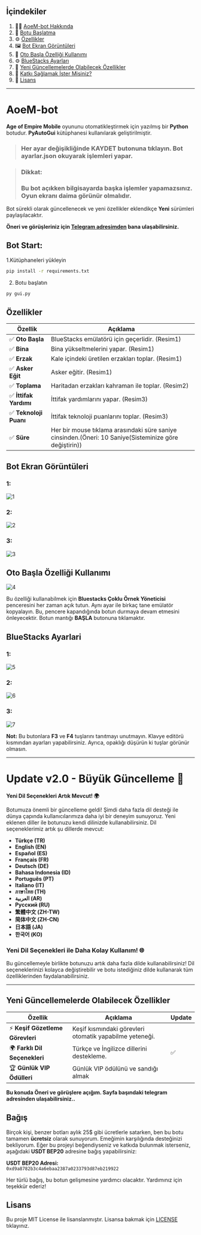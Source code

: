 ## İçindekiler

1. 🧑‍💻 [AoeM-bot Hakkında](#aoem-bot)
2. 🚀 [Botu Başlatma](#bot-start)
3. ⚙️ [Özellikler](#özellikler)
4. 🖼️ [Bot Ekran Görüntüleri](#bot-ekran-görüntüleri)
5. 🚀 [Oto Başla Özelliği Kullanımı](#oto-başla-özelliği-kullanımı)
6. ⚙️ [BlueStacks Ayarları](#bluestacks-ayarlari)
7. 🔮 [Yeni Güncellemelerde Olabilecek Özellikler](#yeni-güncellemelerde-olabilecek-özellikler)
8. 💖 [Katkı Sağlamak İster Misiniz?](#bağış)
9. 📜 [Lisans](#lisans)

---
# AoeM-bot

**Age of Empire Mobile** oyununu otomatikleştirmek için yazılmış bir **Python** botudur. **PyAutoGui** kütüphanesi kullanılarak geliştirilmiştir.

> ### Her ayar değişikliğinde **KAYDET** butonuna tıklayın. Bot **ayarlar.json** okuyarak işlemleri yapar.

> ### **Dikkat:**  
> ### Bu bot açıkken bilgisayarda başka işlemler yapamazsınız. Oyun ekranı daima görünür olmalıdır.

Bot sürekli olarak güncellenecek ve yeni özellikler eklendikçe **Yeni** sürümleri paylaşılacaktır.

**Öneri ve görüşleriniz için [Telegram adresimden](https://t.me/bigbullsup) bana ulaşabilirsiniz.**

## Bot Start:

1.Kütüphaneleri yükleyin

```bash
pip install -r requirements.txt
```
2. Botu başlatın
   
```bash
py gui.py
```


## Özellikler

| Özellik              | Açıklama                                                |
|----------------------|---------------------------------------------------------|
| ✅ **Oto Başla**        | BlueStacks emülatörü için geçerlidir. (Resim1)          |
| ✅ **Bina**             | Bina yükseltmelerini yapar. (Resim1)                    |
| ✅ **Erzak**            | Kale içindeki üretilen erzakları toplar. (Resim1)       |
| ✅ **Asker Eğit**       | Asker eğitir. (Resim1)                                  |
| ✅ **Toplama**          | Haritadan erzakları kahraman ile toplar. (Resim2)       |
| ✅ **İttifak Yardımı**  | İttifak yardımlarını yapar. (Resim3)                   |
| ✅ **Teknoloji Puanı**  | İttifak teknoloji puanlarını toplar. (Resim3)          |
| ✅ **Süre**  | Her bir mouse tıklama arasındaki süre saniye cinsinden.(Öneri: 10 Saniye(Sisteminize göre değiştirin))       |

## Bot Ekran Görüntüleri

### 1:
![1](https://github.com/F0Rextasy/AoeM-Bot/blob/main/screeenshot/1.PNG)

### 2:
![2](https://github.com/F0Rextasy/AoeM-Bot/blob/main/screeenshot/2.PNG)

### 3:
![3](https://github.com/F0Rextasy/AoeM-Bot/blob/main/screeenshot/3.PNG)

## Oto Başla Özelliği Kullanımı

![4](https://github.com/F0Rextasy/AoeM-Bot/blob/main/screeenshot/4.PNG)

Bu özelliği kullanabilmek için **Bluestacks Çoklu Örnek Yöneticisi** penceresini her zaman açık tutun. Aynı ayar ile birkaç tane emülatör kopyalayın. Bu, pencere kapandığında botun durmaya devam etmesini önleyecektir. Botun mantığı **BAŞLA** butonuna tıklamaktır.

## BlueStacks Ayarlari

### 1:
![5](https://github.com/F0Rextasy/AoeM-Bot/blob/main/screeenshot/5.PNG)

### 2:
![6](https://github.com/F0Rextasy/AoeM-Bot/blob/main/screeenshot/6.PNG)

### 3:
![7](https://github.com/F0Rextasy/AoeM-Bot/blob/main/screeenshot/7.PNG)

**Not:** Bu butonlara **F3** ve **F4** tuşlarını tanıtmayı unutmayın. Klavye editörü kısmından ayarları yapabilirsiniz. Ayrıca, opaklığı düşürün ki tuşlar görünür olmasın.

---
# Update v2.0 - Büyük Güncelleme 🚀

**Yeni Dil Seçenekleri Artık Mevcut! 🌍**

Botumuza önemli bir güncelleme geldi! Şimdi daha fazla dil desteği ile dünya çapında kullanıcılarımıza daha iyi bir deneyim sunuyoruz. Yeni eklenen diller ile botunuzu kendi dilinizde kullanabilirsiniz. Dil seçeneklerimiz artık şu dillerde mevcut:

- **Türkçe (TR)**
- **English (EN)**
- **Español (ES)**
- **Français (FR)**
- **Deutsch (DE)**
- **Bahasa Indonesia (ID)**
- **Português (PT)**
- **Italiano (IT)**
- **ภาษาไทย (TH)**
- **العربية (AR)**
- **Русский (RU)**
- **繁體中文 (ZH-TW)**
- **简体中文 (ZH-CN)**
- **日本語 (JA)**
- **한국어 (KO)**

### Yeni Dil Seçenekleri ile Daha Kolay Kullanım! 🌐

Bu güncellemeyle birlikte botunuzu artık daha fazla dilde kullanabilirsiniz! Dil seçeneklerinizi kolayca değiştirebilir ve botu istediğiniz dilde kullanarak tüm özelliklerinden faydalanabilirsiniz.

---


## Yeni Güncellemelerde Olabilecek Özellikler

| Özellik              | Açıklama                                                | Update  |
|----------------------|---------------------------------------------------------|------------------|
| ⚡ **Keşif Gözetleme Görevleri** | Keşif kısmındaki görevleri otomatik yapabilme yeteneği. | |
| 🌍 **Farklı Dil Seçenekleri** | Türkçe ve İngilizce dillerini destekleme.               | ✅ |
| 🏆 **Günlük VIP Ödülleri** | Günlük VIP ödülünü ve sandığı almak | |

**Bu konuda Öneri ve görüşlere açığım. Sayfa başındaki telegram adresinden ulaşabilirsiniz..**

## Bağış

Birçok kişi, benzer botları aylık 25$ gibi ücretlerle satarken, ben bu botu tamamen **ücretsiz** olarak sunuyorum. Emeğimin karşılığında desteğinizi bekliyorum. Eğer bu projeyi beğendiyseniz ve katkıda bulunmak isterseniz, aşağıdaki **USDT BEP20** adresine bağış yapabilirsiniz:

**USDT BEP20 Adresi:**  
`0xd9a8782b3c4a6ebaa2387a0233793d87eb219922`

Her türlü bağış, bu botun gelişmesine yardımcı olacaktır. Yardımınız için teşekkür ederiz!

## Lisans

Bu proje MIT License ile lisanslanmıştır. Lisansa bakmak için [LICENSE](LICENSE) tıklayınız.
